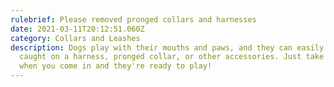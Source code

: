 ```yaml
---
rulebrief: Please removed pronged collars and harnesses
date: 2021-03-11T20:12:51.060Z
category: Collars and Leashes
description: Dogs play with their mouths and paws, and they can easily get
  caught on a harness, pronged collar, or other accessories. Just take them off
  when you come in and they're ready to play!
---
```

